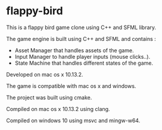 # flappy-bird


This is a flappy bird game clone using
 C++ and SFML library.
 
 The game engine is built using C++ and SFML and contains :
* Asset Manager that handles assets of the game.
* Input Manager to handle player inputs (mouse clicks..). 
* State Machine that handles different states of the game.

 
Developed on mac os x 10.13.2.

The game is compatible with mac os x and windows.

The project was built using cmake.

Compiled on mac os x 10.13.2 using clang.

Compiled on windows 10 using msvc and mingw-w64.
